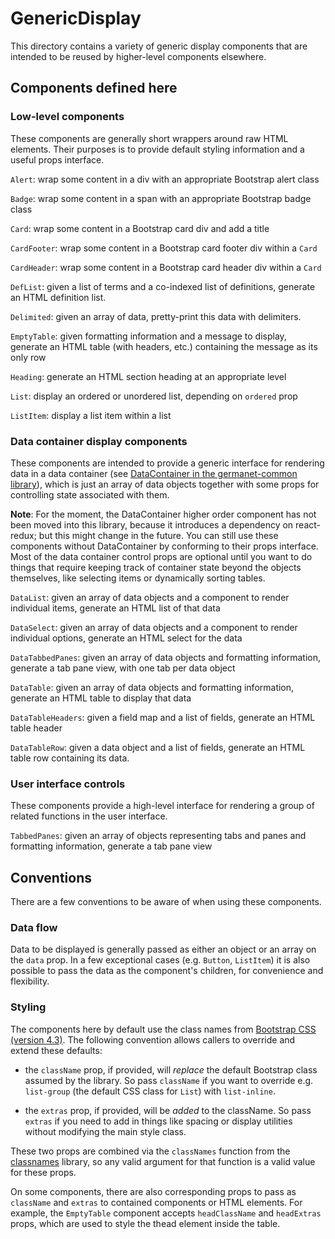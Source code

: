 # GenericDisplay

This directory contains a variety of generic display components that
are intended to be reused by higher-level components elsewhere.

## Components defined here

### Low-level components

These components are generally short wrappers around raw HTML
elements.  Their purposes is to provide default styling information
and a useful props interface.

`Alert`: wrap some content in a div with an appropriate Bootstrap
alert class

`Badge`: wrap some content in a span with an appropriate Bootstrap
badge class

`Card`: wrap some content in a Bootstrap card div and add a title

`CardFooter`: wrap some content in a Bootstrap card footer div within
a `Card`

`CardHeader`: wrap some content in a Bootstrap card header div within
a `Card`

`DefList`: given a list of terms and a co-indexed list of definitions,
generate an HTML definition list.

`Delimited`: given an array of data, pretty-print this data with
delimiters.

`EmptyTable`: given formatting information and a message to display,
generate an HTML table (with headers, etc.) containing the message as
its only row

`Heading`: generate an HTML section heading at an appropriate level

`List`: display an ordered or unordered list, depending on `ordered`
prop

`ListItem`: display a list item within a list

### Data container display components

These components are intended to provide a generic interface for
rendering data in a data container (see [DataContainer in the
germanet-common
library](https://github.com/Germanet-sfs/germanet-common/tree/master/components/DataContainer)),
which is just an array of data objects together with some props for
controlling state associated with them.

**Note**: For the moment, the DataContainer higher order component has
not been moved into this library, because it introduces a dependency
on react-redux; but this might change in the future. You can still use
these components without DataContainer by conforming to their props
interface. Most of the data container control props are optional until
you want to do things that require keeping track of container state
beyond the objects themselves, like selecting items or dynamically
sorting tables.

`DataList`: given an array of data objects and a component to render
individual items, generate an HTML list of that data

`DataSelect`: given an array of data objects and a component to render
individual options, generate an HTML select for the data

`DataTabbedPanes`: given an array of data objects and formatting
information, generate a tab pane view, with one tab per data object

`DataTable`: given an array of data objects and formatting information,
generate an HTML table to display that data

`DataTableHeaders`: given a field map and a list of fields, generate
an HTML table header

`DataTableRow`: given a data object and a list of fields, generate an
HTML table row containing its data.

### User interface controls

These components provide a high-level interface for rendering a group
of related functions in the user interface.

`TabbedPanes`: given an array of objects representing tabs and panes
and formatting information, generate a tab pane view


## Conventions

There are a few conventions to be aware of when using these components.

### Data flow

Data to be displayed is generally passed as either an object or an
array on the `data` prop. In a few exceptional cases (e.g. `Button`,
`ListItem`) it is also possible to pass the data as the component's
children, for convenience and flexibility.

### Styling

The components here by default use the class names from [Bootstrap CSS
(version 4.3)](https://getbootstrap.com/docs/4.3/layout/overview/).
The following convention allows callers to override and extend these
defaults:

   - the `className` prop, if provided, will *replace* the default
     Bootstrap class assumed by the library.  So pass `className` if
     you want to override e.g. `list-group` (the default CSS class for
     `List`) with `list-inline`.

   - the `extras` prop, if provided, will be *added* to the className.
     So pass `extras` if you need to add in things like spacing or
     display utilities without modifying the main style class.

These two props are combined via the `classNames` function from the
[classnames](https://www.npmjs.com/package/classnames) library, so any
valid argument for that function is a valid value for these props.
     
On some components, there are also corresponding props to pass as
`className` and `extras` to contained components or HTML elements. For
example, the `EmptyTable` component accepts `headClassName` and
`headExtras` props, which are used to style the thead element inside
the table.
   
